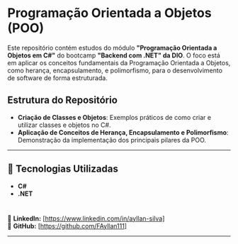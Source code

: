# Programação Orientada a Objetos (POO)

Este repositório contém estudos do módulo **"Programação Orientada a Objetos em C#"** do bootcamp **"Backend com .NET" da DIO**. O foco está em aplicar os conceitos fundamentais da Programação Orientada a Objetos, como herança, encapsulamento, e polimorfismo, para o desenvolvimento de software de forma estruturada.

## Estrutura do Repositório
- **Criação de Classes e Objetos**: Exemplos práticos de como criar e utilizar classes e objetos no C#.
- **Aplicação de Conceitos de Herança, Encapsulamento e Polimorfismo**: Demonstração da implementação dos principais pilares da POO.

---

## 📌 Tecnologias Utilizadas  
- **C#**  
- **.NET**  

#

🔗 **LinkedIn:** [https://www.linkedin.com/in/ayllan-silva]  
🐙 **GitHub:** [https://github.com/FAyllan111]  

---
